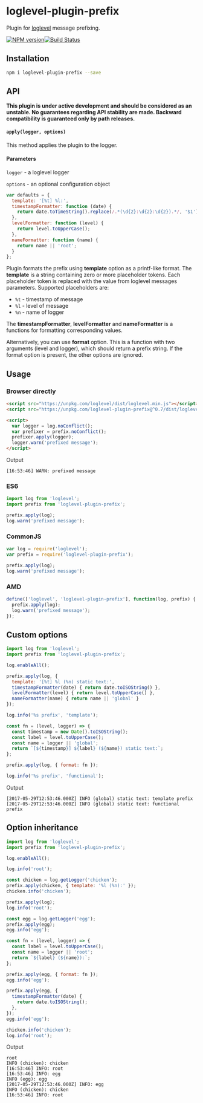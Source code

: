 # loglevel-plugin-prefix

Plugin for [loglevel](https://github.com/pimterry/loglevel) message prefixing.

[![NPM version](https://img.shields.io/npm/v/loglevel-plugin-prefix.svg?style=flat-square)](https://www.npmjs.com/package/loglevel-plugin-prefix)[![Build Status](https://img.shields.io/travis/kutuluk/loglevel-plugin-prefix/master.svg?style=flat-square)](https://travis-ci.org/kutuluk/loglevel-plugin-prefix)

## Installation

```sh
npm i loglevel-plugin-prefix --save
```

## API

**This plugin is under active development and should be considered as an unstable. No guarantees regarding API stability are made. Backward compatibility is guaranteed only by path releases.**

#### `apply(logger, options)`

This method applies the plugin to the logger.

#### Parameters

`logger` - a loglevel logger

`options` - an optional configuration object

```javascript
var defaults = {
  template: '[%t] %l:',
  timestampFormatter: function (date) {
    return date.toTimeString().replace(/.*(\d{2}:\d{2}:\d{2}).*/, '$1');
  },
  levelFormatter: function (level) {
    return level.toUpperCase();
  },
  nameFormatter: function (name) {
    return name || 'root';
  }
};
```

Plugin formats the prefix using **template** option as a printf-like format. The **template** is a string containing zero or more placeholder tokens. Each placeholder token is replaced with the value from loglevel messages parameters. Supported placeholders are:

- `%t` - timestamp of message
- `%l` - level of message
- `%n` - name of logger

The **timestampFormatter**, **levelFormatter** and **nameFormatter** is a functions for formatting corresponding values.

Alternatively, you can use **format** option. This is a function with two arguments (level and logger), which should return a prefix string. If the format option is present, the other options are ignored.

## Usage

### Browser directly
```html
<script src="https://unpkg.com/loglevel/dist/loglevel.min.js"></script>
<script src="https://unpkg.com/loglevel-plugin-prefix@^0.7/dist/loglevel-plugin-prefix.min.js"></script>

<script>
  var logger = log.noConflict();
  var prefixer = prefix.noConflict();
  prefixer.apply(logger);
  logger.warn('prefixed message');
</script>
```

Output
```
[16:53:46] WARN: prefixed message
```

### ES6
```javascript
import log from 'loglevel';
import prefix from 'loglevel-plugin-prefix';

prefix.apply(log);
log.warn('prefixed message');
```

### CommonJS
```javascript
var log = require('loglevel');
var prefix = require('loglevel-plugin-prefix');

prefix.apply(log);
log.warn('prefixed message');
```

### AMD
```javascript
define(['loglevel', 'loglevel-plugin-prefix'], function(log, prefix) {
  prefix.apply(log);
  log.warn('prefixed message');
});
```

## Custom options

```javascript
import log from 'loglevel';
import prefix from 'loglevel-plugin-prefix';

log.enableAll();

prefix.apply(log, {
  template: '[%t] %l (%n) static text:',
  timestampFormatter(date) { return date.toISOString() },
  levelFormatter(level) { return level.toUpperCase() },
  nameFormatter(name) { return name || 'global' }
});

log.info('%s prefix', 'template');

const fn = (level, logger) => {
  const timestamp = new Date().toISOString();
  const label = level.toUpperCase();
  const name = logger || 'global';
  return `[${timestamp}] ${label} (${name}) static text:`;
};

prefix.apply(log, { format: fn });

log.info('%s prefix', 'functional');
```

Output
```
[2017-05-29T12:53:46.000Z] INFO (global) static text: template prefix
[2017-05-29T12:53:46.000Z] INFO (global) static text: functional prefix
```

## Option inheritance

```javascript
import log from 'loglevel';
import prefix from 'loglevel-plugin-prefix';

log.enableAll();

log.info('root');

const chicken = log.getLogger('chicken');
prefix.apply(chicken, { template: '%l (%n):' });
chicken.info('chicken');

prefix.apply(log);
log.info('root');

const egg = log.getLogger('egg');
prefix.apply(egg);
egg.info('egg');

const fn = (level, logger) => {
  const label = level.toUpperCase();
  const name = logger || 'root';
  return `${label} (${name}):`;
};

prefix.apply(egg, { format: fn });
egg.info('egg');

prefix.apply(egg, {
  timestampFormatter(date) {
    return date.toISOString();
  },
});
egg.info('egg');

chicken.info('chicken');
log.info('root');
```

Output
```
root
INFO (chicken): chicken
[16:53:46] INFO: root
[16:53:46] INFO: egg
INFO (egg): egg
[2017-05-29T12:53:46.000Z] INFO: egg
INFO (chicken): chicken
[16:53:46] INFO: root
```
